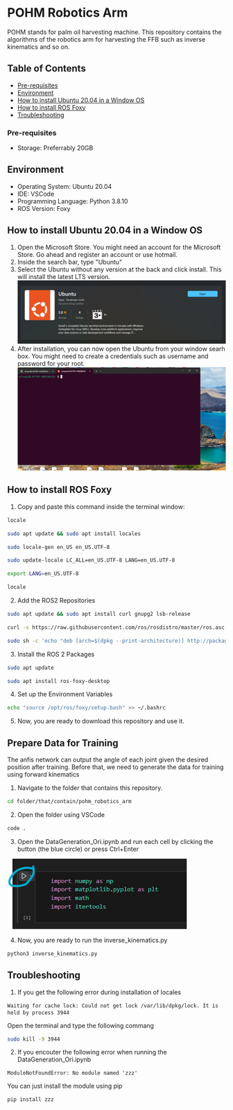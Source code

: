 # POHM Robotics Arm
POHM stands for palm oil harvesting machine. This repository contains the algorithms of the robotics arm for harvesting the FFB such as inverse kinematics and so on.

## Table of Contents
- [Pre-requisites](#pre-requisites)
- [Environment](#environment)
- [How to install Ubuntu 20.04 in a Window OS](#how-to-install-ubuntu-2004-in-a-window-os)
- [How to install ROS Foxy](#how-to-install-ros-foxy)
- [Troubleshooting](#troubleshooting)

### Pre-requisites
- Storage: Preferrably 20GB

## Environment
- Operating System: Ubuntu 20.04
- IDE: VSCode
- Programming Language: Python 3.8.10
- ROS Version: Foxy

## How to install Ubuntu 20.04 in a Window OS
1. Open the Microsoft Store. You might need an account for the Microsoft Store. Go ahead and register an account or use hotmail.
2. Inside the search bar, type "Ubuntu"
3. Select the Ubuntu without any version at the back and click install. This will install the latest LTS version.
![Microsoft Store Install Ubuntu](https://github.com/lex-debug/pohm_robotics_arm/blob/main/Screenshot2023-08-29154157.png)
4. After installation, you can now open the Ubuntu from your window searh box. You might need to create a credentials such as username and password for your root.
![Ubuntu on Window](https://github.com/lex-debug/pohm_robotics_arm/blob/main/Screenshot2023-08-29155022.png)

## How to install ROS Foxy
1. Copy and paste this command inside the terminal window:
```sh
locale
```
```sh
sudo apt update && sudo apt install locales
```
```sh
sudo locale-gen en_US en_US.UTF-8
```
```sh
sudo update-locale LC_ALL=en_US.UTF-8 LANG=en_US.UTF-8
```
```sh
export LANG=en_US.UTF-8
```
```sh
locale
```
2. Add the ROS2 Repositories
```sh
sudo apt update && sudo apt install curl gnupg2 lsb-release
```
```sh
curl -s https://raw.githubusercontent.com/ros/rosdistro/master/ros.asc | sudo apt-key add -
```
```sh
sudo sh -c 'echo "deb [arch=$(dpkg --print-architecture)] http://packages.ros.org/ros2/ubuntu $(lsb_release -cs) main" > /etc/apt/sources.list.d/ros2-latest.list'
```
3. Install the ROS 2 Packages
```sh
sudo apt update
```
```sh
sudo apt install ros-foxy-desktop
```
4. Set up the Environment Variables
```sh
echo "source /opt/ros/foxy/setup.bash" >> ~/.bashrc
```
5. Now, you are ready to download this repository and use it.

## Prepare Data for Training
The anfis network can output the angle of each joint given the desired position after training. Before that, we need to generate the data for training using forward kinematics

1. Navigate to the folder that contains this repository.

```sh
cd folder/that/contain/pohm_robotics_arm
```

2. Open the folder using VSCode

```sh
code .
```

3. Open the DataGeneration_Ori.ipynb and run each cell by clicking the button (the blue circle) or press Ctrl+Enter

![Jupyter Notebook in VSCode](https://github.com/lex-debug/pohm_robotics_arm/blob/main/img/Screenshot2023-08-30165219.png)

4. Now, you are ready to run the inverse_kinematics.py

```python
python3 inverse_kinematics.py
```

## Troubleshooting
1. If you get the following error during installation of locales

```
Waiting for cache lock: Could not get lock /var/lib/dpkg/lock. It is held by process 3944
```

Open the terminal and type the following commang

```sh
sudo kill -9 3944
```

2. If you encouter the following error when running the DataGeneration_Ori.ipynb

```
ModuleNotFoundError: No module named 'zzz'
```

You can just install the module using pip

```
pip install zzz
```




